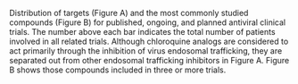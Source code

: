 Distribution of targets (Figure A) and the most commonly studied compounds
(Figure B) for published, ongoing, and planned antiviral clinical trials.
The number above each bar indicates the total number of patients involved
in all related trials. Although chloroquine analogs are considered to act primarily
through the inhibition of virus endosomal trafficking, they are separated out
from other endosomal trafficking inhibitors in Figure A. Figure B shows those
compounds included in three or more trials.
